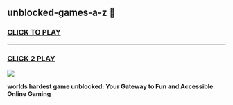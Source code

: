 
## unblocked-games-a-z 👋
<h3>
<a href="https://premium.freeplayer.one?title=unblocked-games-a-z&ref=14F">CLICK TO PLAY</a></h3>
<hr>

<h3>
<a href="https://premium.freeplayer.one?title=unblocked-games-a-z&ref=14F">CLICK 2 PLAY</a>
  
</h3>

<a href="https://premium.freeplayer.one?title=unblocked-games-a-z&ref=12F/"><img src="https://clearcache.store/games.png"></a>


**worlds hardest game unblocked: Your Gateway to Fun and Accessible Online Gaming**
